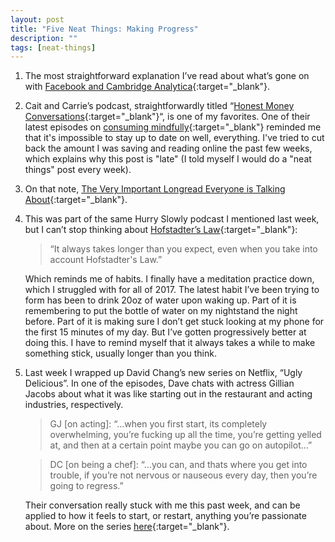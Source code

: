 ```yaml
---
layout: post
title: "Five Neat Things: Making Progress"
description: ""
tags: [neat-things]
---
```


1. The most straightforward explanation I’ve read about what’s gone on with [Facebook and Cambridge Analytica](https://www.nytimes.com/2018/03/19/opinion/facebook-cambridge-analytica.html){:target="_blank"}.

2. Cait and Carrie’s podcast, straightforwardly titled “[Honest Money Conversations](https://honestmoneypodcast.com){:target="_blank"}“, is one of my favorites. One of their latest episodes on [consuming mindfully](https://honestmoneypodcast.com/consuming-mindfully){:target="_blank"} reminded me that it's impossible to stay up to date on well, everything. I've tried to cut back the amount I was saving and reading online the past few weeks, which explains why this post is "late" (I told myself I would do a "neat things" post every week).

3. On that note, [The Very Important Longread Everyone is Talking About](https://www.mcsweeneys.net/articles/i-am-the-very-important-longread-everyone-is-talking-about){:target="_blank"}.

4. This was part of the same Hurry Slowly podcast I mentioned last week, but I can’t stop thinking about [Hofstadter’s Law](https://en.wikipedia.org/wiki/Hofstadter%27s_law){:target="_blank"}:

    > “It always takes longer than you expect, even when you take into account Hofstadter's Law.”

    Which reminds me of habits. I finally have a meditation practice down, which I struggled with for all of 2017. The latest habit I’ve been trying to form has been to drink 20oz of water upon waking up. Part of it is remembering to put the bottle of water on my nightstand the night before. Part of it is making sure I don’t get stuck looking at my phone for the first 15 minutes of my day. But I’ve gotten progressively better at doing this. I have to remind myself that it always takes a while to make something stick, usually longer than you think.

5. Last week I wrapped up David Chang’s new series on Netflix, “Ugly Delicious”. In one of the episodes, Dave chats with actress Gillian Jacobs about what it was like starting out in the restaurant and acting industries, respectively.

    > GJ [on acting]: “…when you first start, its completely overwhelming, you’re fucking up all the time, you’re getting yelled at, and then at a certain point maybe you can go on autopilot…”

    > DC [on being a chef]: “…you can, and thats where you get into trouble, if you’re not nervous or nauseous every day, then you’re going to regress.”

    Their conversation really stuck with me this past week, and can be applied to how it feels to start, or restart, anything you’re passionate about. More on the series [here](https://longreads.com/2018/03/22/david-changs-ugly-delicious-pushes-food-tv-in-the-right-direction){:target="_blank"}.

